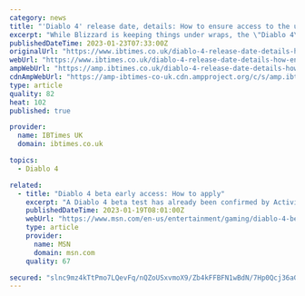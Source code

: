 ```yaml
---
category: news
title: "'Diablo 4' release date, details: How to ensure access to the upcoming open beta?"
excerpt: "While Blizzard is keeping things under wraps, the \"Diablo 4\" beta will likely arrive a couple of months before the \"Diablo 4\" release date arrives in June."
publishedDateTime: 2023-01-23T07:33:00Z
originalUrl: "https://www.ibtimes.co.uk/diablo-4-release-date-details-how-ensure-access-upcoming-open-beta-1711669"
webUrl: "https://www.ibtimes.co.uk/diablo-4-release-date-details-how-ensure-access-upcoming-open-beta-1711669"
ampWebUrl: "https://amp.ibtimes.co.uk/diablo-4-release-date-details-how-ensure-access-upcoming-open-beta-1711669"
cdnAmpWebUrl: "https://amp-ibtimes-co-uk.cdn.ampproject.org/c/s/amp.ibtimes.co.uk/diablo-4-release-date-details-how-ensure-access-upcoming-open-beta-1711669"
type: article
quality: 82
heat: 102
published: true

provider:
  name: IBTimes UK
  domain: ibtimes.co.uk

topics:
  - Diablo 4

related:
  - title: "Diablo 4 beta early access: How to apply"
    excerpt: "A Diablo 4 beta test has already been confirmed by Activision-Blizzard, which has demon hunters worldwide on edge. As with most modern multiplayer games, Blizzard will rely on the community to ..."
    publishedDateTime: 2023-01-19T08:01:00Z
    webUrl: "https://www.msn.com/en-us/entertainment/gaming/diablo-4-beta-early-access-how-to-apply/ar-AA16wwEm"
    type: article
    provider:
      name: MSN
      domain: msn.com
    quality: 67

secured: "slnc9mz4kTtPmo7LQevFq/nQZoUSxvmoX9/Zb4kFFBFN1wBdN/7Hp0Qcj36aGx+4fnjDL6zuzQ78jnALm9j42xc383/LMFUj1gCjkoE1F/LjsWNwveaeDKGQf3DpJgig11P68pDpw2Ow+Ta79ObmD7eg4uFsP+5Nhdv8njd9HTuAvgzCnmuqCPPciKNnSAx7GyeY2Nk/y2OPRUn/6JT9P2X2JLA032Ry3VFiG4ZL6QJ3nsqlfTmIJz+BnW9Hs4Mwd0N8NhIMlARnfn0SbRCqjPB5ai1rWQditJzLrt3uYfR0UYh6A8vCuM6fgwWKIBllOGi2eXFlhtSx+fAd94gNrbcsCp9SqAg9SWR2WnMR+Yo=;VaxoN/53hIPWKRG9aY5vlg=="
---
```


